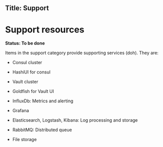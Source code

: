 Title: Support
---

# Support resources

**Status: To be done**


Items in the support category provide supporting services (doh). They are:


* Consul cluster
* HashiUI for consul
* Vault cluster
* Goldfish for Vault UI

* InfluxDb: Metrics and alerting
* Grafana
* Elasticsearch, Logstash, Kibana: Log processing and storage
* RabbitMQ: Distributed queue
* File storage
